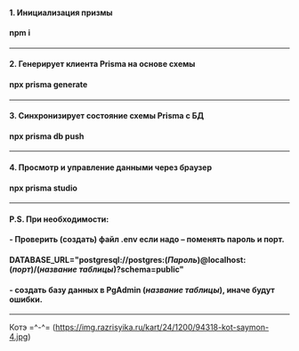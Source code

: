  
#### 1. Инициализация призмы 
#### npm i  
---

#### 2. Генерирует клиента Prisma на основе схемы 
#### npx prisma generate 
--- 

#### 3. Синхронизирует состояние схемы Prisma с БД  
#### npx prisma db push 
--- 

#### 4. Просмотр и управление данными через браузер
#### npx prisma studio
--- 


#### P.S. При необходимости:  

#### -	Проверить (создать) файл  .env если надо – поменять пароль и порт.
#### DATABASE_URL="postgresql://postgres:(*Пароль*)@localhost:(*порт*)/(*название таблицы*)?schema=public"
#### - создать базу данных в  PgAdmin (*название таблицы*), иначе будут ошибки.

--- 

Котэ =^-^= (https://img.razrisyika.ru/kart/24/1200/94318-kot-saymon-4.jpg)  




